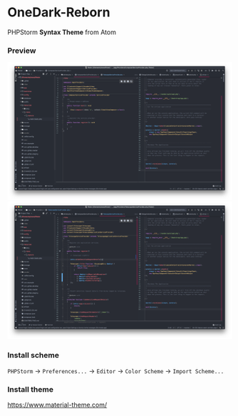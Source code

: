 # OneDark-Reborn
PHPStorm **Syntax Theme** from Atom

### Preview
![Preview image](preview.png)
![Preview2 image](preview-2.png)

### Install scheme
`PHPStorm` → `Preferences...` → `Editor` → `Color Scheme` → `Import Scheme...`

### Install theme
https://www.material-theme.com/
